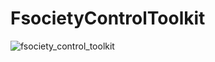 # FsocietyControlToolkit
![fsociety_control_toolkit](https://github.com/user-attachments/assets/053b52fb-fa61-494a-b954-07dcb4db964c)
